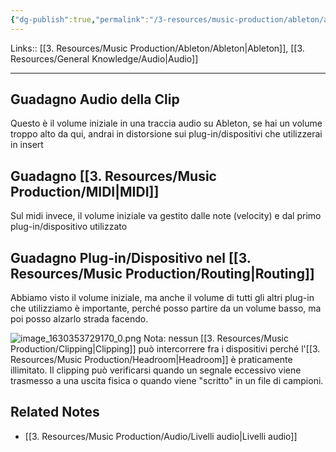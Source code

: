 ```yaml
---
{"dg-publish":true,"permalink":"/3-resources/music-production/ableton/ableton-livelli-audio/"}
---
```


Links:: [[3. Resources/Music Production/Ableton/Ableton\|Ableton]], [[3. Resources/General Knowledge/Audio\|Audio]]

---
## Guadagno Audio della Clip

Questo è il volume iniziale in una traccia audio su Ableton, se hai un volume troppo alto da qui, andrai in distorsione sui plug-in/dispositivi che utilizzerai in insert

## Guadagno [[3. Resources/Music Production/MIDI\|MIDI]]

Sul midi invece, il volume iniziale va gestito dalle note (velocity) e dal primo plug-in/dispositivo utilizzato

## Guadagno Plug-in/Dispositivo nel [[3. Resources/Music Production/Routing\|Routing]]

Abbiamo visto il volume iniziale, ma anche il volume di tutti gli altri plug-in che utilizziamo è importante, perché posso partire da un volume basso, ma poi posso alzarlo strada facendo.

![image_1630353729170_0.png](/img/user/3.%20Resources/Images/image_1630353729170_0.png)
Nota: nessun [[3. Resources/Music Production/Clipping\|Clipping]] può intercorrere fra i dispositivi perché l'[[3. Resources/Music Production/Headroom\|Headroom]] è praticamente illimitato. Il clipping può verificarsi quando un segnale eccessivo viene trasmesso a una uscita fisica o quando viene "scritto" in un file di campioni.




## Related Notes

- [[3. Resources/Music Production/Audio/Livelli audio\|Livelli audio]]